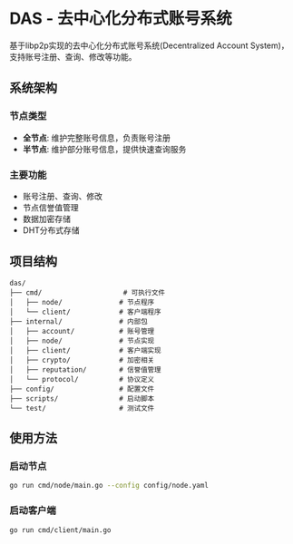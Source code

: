 # DAS - 去中心化分布式账号系统

基于libp2p实现的去中心化分布式账号系统(Decentralized Account System)，支持账号注册、查询、修改等功能。

## 系统架构

### 节点类型
- **全节点**: 维护完整账号信息，负责账号注册
- **半节点**: 维护部分账号信息，提供快速查询服务

### 主要功能
- 账号注册、查询、修改
- 节点信誉值管理
- 数据加密存储
- DHT分布式存储

## 项目结构

```
das/
├── cmd/                    # 可执行文件
│   ├── node/              # 节点程序
│   └── client/            # 客户端程序
├── internal/              # 内部包
│   ├── account/           # 账号管理
│   ├── node/              # 节点实现
│   ├── client/            # 客户端实现
│   ├── crypto/            # 加密相关
│   ├── reputation/        # 信誉值管理
│   └── protocol/          # 协议定义
├── config/                # 配置文件
├── scripts/               # 启动脚本
└── test/                  # 测试文件
```

## 使用方法

### 启动节点
```bash
go run cmd/node/main.go --config config/node.yaml
```

### 启动客户端
```bash
go run cmd/client/main.go